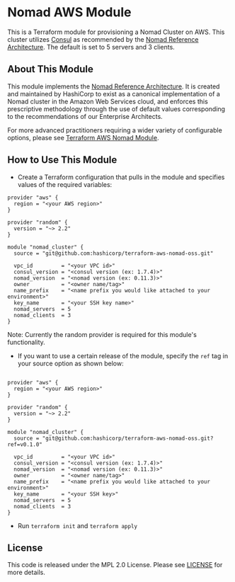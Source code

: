 # Nomad AWS Module

This is a Terraform module for provisioning a Nomad Cluster on AWS. This cluster
utilizes [Consul](https://www.consul.io/) as recommended by the [Nomad Reference
Architecture](https://www.nomadproject.io/docs/install/production/reference-architecture#ra).
The default is set to 5 servers and 3 clients.

## About This Module

This module implements the [Nomad Reference Architecture](https://www.nomadproject.io/docs/install/production/reference-architecture#ra). It is created and maintained by HashiCorp to exist as a canonical implementation of a Nomad cluster in the Amazon Web Services cloud, and enforces this prescriptive methodology through the use of default values corresponding to the recommendations of our Enterprise Architects.

For more advanced practitioners requiring  a wider variety of configurable options, please see [Terraform AWS Nomad Module](https://registry.terraform.io/modules/hashicorp/nomad/aws/0.6.3).

## How to Use This Module

- Create a Terraform configuration that pulls in the module and specifies values
  of the required variables:

```hcl
provider "aws" {
  region = "<your AWS region>"
}

provider "random" {
  version = "~> 2.2"
}

module "nomad_cluster" {
  source = "git@github.com:hashicorp/terraform-aws-nomad-oss.git"

  vpc_id         = "<your VPC id>"
  consul_version = "<consul version (ex: 1.7.4)>"
  nomad_version  = "<nomad version (ex: 0.11.3)>"
  owner          = "<owner name/tag>"
  name_prefix    = "<name prefix you would like attached to your environment>"
  key_name       = "<your SSH key name>"
  nomad_servers  = 5
  nomad_clients  = 3
}
```

Note: Currently the random provider is required for this module's functionality.

- If you want to use a certain release of the module, specify the `ref` tag in
  your source option as shown below:

```hcl

provider "aws" {
  region = "<your AWS region>"
}

provider "random" {
  version = "~> 2.2"
}

module "nomad_cluster" {
  source = "git@github.com:hashicorp/terraform-aws-nomad-oss.git?ref=v0.1.0"

  vpc_id         = "<your VPC id>"
  consul_version = "<consul version (ex: 1.7.4)>"
  nomad_version  = "<nomad version (ex: 0.11.3)>"
  owner          = "<owner name/tag>"
  name_prefix    = "<name prefix you would like attached to your environment>"
  key_name       = "<your SSH key>"
  nomad_servers  = 5
  nomad_clients  = 3
}
```

- Run `terraform init` and `terraform apply`


## License

This code is released under the MPL 2.0 License. Please see [LICENSE](./LICENSE) for more details.
